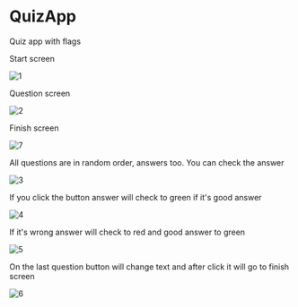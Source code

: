 # QuizApp

Quiz app with flags

Start screen

![1](https://user-images.githubusercontent.com/65039984/139666383-314b78ce-86ba-47df-843d-7f48cb769133.png)

Question screen

![2](https://user-images.githubusercontent.com/65039984/139666481-6cc0bd59-daa8-4ee6-b282-6d23d7c95819.png)

Finish screen

![7](https://user-images.githubusercontent.com/65039984/139666511-fed45733-e91f-46bb-b392-447add00bd30.png)

All questions are in random order, answers too. 
You can check the answer

![3](https://user-images.githubusercontent.com/65039984/139666667-b84a20fa-7b21-447b-a154-a7dcd2f438e9.png)

If you click the button answer will check to green if it's good answer 

![4](https://user-images.githubusercontent.com/65039984/139666778-c2362cd9-436c-4536-85cd-47c09b5c3305.png)

If it's wrong answer will check to red and good answer to green

![5](https://user-images.githubusercontent.com/65039984/139666878-7ea25f27-1983-4e2d-8dfb-3c5742045928.png)

On the last question button will change text and after click it will go to finish screen

![6](https://user-images.githubusercontent.com/65039984/139667137-f5d98b21-f8df-4f5b-8756-60558bf3da62.png)


